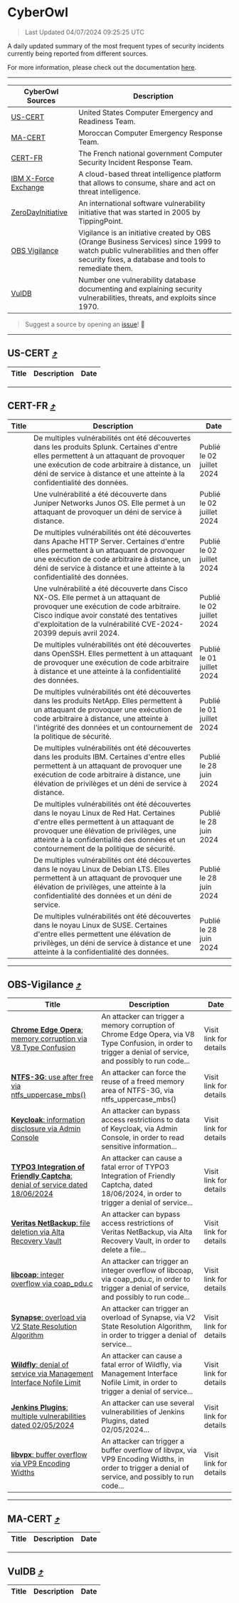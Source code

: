 
 <div id='top'></div>

# CyberOwl

 > Last Updated 04/07/2024 09:25:25 UTC
 
 A daily updated summary of the most frequent types of security incidents currently being reported from different sources.
 
 For more information, please check out the documentation [here](./docs/README.md).
 
 ---
 |CyberOwl Sources|Description|
 |---|---|
 |[US-CERT](#us-cert-arrow_heading_up)|United States Computer Emergency and Readiness Team.|
 |[MA-CERT](#ma-cert-arrow_heading_up)|Moroccan Computer Emergency Response Team.|
 |[CERT-FR](#cert-fr-arrow_heading_up)|The French national government Computer Security Incident Response Team.|
 |[IBM X-Force Exchange](#ibmcloud-arrow_heading_up)|A cloud-based threat intelligence platform that allows to consume, share and act on threat intelligence.|
 |[ZeroDayInitiative](#zerodayinitiative-arrow_heading_up)|An international software vulnerability initiative that was started in 2005 by TippingPoint.|
 |[OBS Vigilance](#obs-vigilance-arrow_heading_up)|Vigilance is an initiative created by OBS (Orange Business Services) since 1999 to watch public vulnerabilities and then offer security fixes, a database and tools to remediate them.|
 |[VulDB](#vuldb-arrow_heading_up)|Number one vulnerability database documenting and explaining security vulnerabilities, threats, and exploits since 1970.|
 
 > Suggest a source by opening an [issue](https://github.com/karimhabush/cyberowl/issues)! :raised_hands:
 ---

## US-CERT [:arrow_heading_up:](#cyberowl)

 |Title|Description|Date|
 |---|---|---|
 
 ---

## CERT-FR [:arrow_heading_up:](#cyberowl)

 |Title|Description|Date|
 |---|---|---|
 |[](https://www.cert.ssi.gouv.fr/avis/CERTFR-2024-AVI-0535/)|De multiples vulnérabilités ont été découvertes dans les produits Splunk. Certaines d'entre elles permettent à un attaquant de provoquer une exécution de code arbitraire à distance, un déni de service à distance et une atteinte à la confidentialité des données.|Publié le 02 juillet 2024|
 |[](https://www.cert.ssi.gouv.fr/avis/CERTFR-2024-AVI-0534/)|Une vulnérabilité a été découverte dans Juniper Networks Junos OS. Elle permet à un attaquant de provoquer un déni de service à distance.|Publié le 02 juillet 2024|
 |[](https://www.cert.ssi.gouv.fr/avis/CERTFR-2024-AVI-0533/)|De multiples vulnérabilités ont été découvertes dans Apache HTTP Server. Certaines d'entre elles permettent à un attaquant de provoquer une exécution de code arbitraire à distance, un déni de service à distance et une atteinte à la confidentialité des données.|Publié le 02 juillet 2024|
 |[](https://www.cert.ssi.gouv.fr/avis/CERTFR-2024-AVI-0532/)|Une vulnérabilité a été découverte dans Cisco NX-OS. Elle permet à un attaquant de provoquer une exécution de code arbitraire. Cisco indique avoir constaté des tentatives d'exploitation de la vulnérabilité CVE-2024-20399 depuis avril 2024.|Publié le 02 juillet 2024|
 |[](https://www.cert.ssi.gouv.fr/avis/CERTFR-2024-AVI-0531/)|De multiples vulnérabilités ont été découvertes dans OpenSSH. Elles permettent à un attaquant de provoquer une exécution de code arbitraire à distance et une atteinte à la confidentialité des données.|Publié le 01 juillet 2024|
 |[](https://www.cert.ssi.gouv.fr/avis/CERTFR-2024-AVI-0530/)|De multiples vulnérabilités ont été découvertes dans les produits NetApp. Elles permettent à un attaquant de provoquer une exécution de code arbitraire à distance, une atteinte à l'intégrité des données et un contournement de la politique de sécurité.|Publié le 01 juillet 2024|
 |[](https://www.cert.ssi.gouv.fr/avis/CERTFR-2024-AVI-0529/)|De multiples vulnérabilités ont été découvertes dans les produits IBM. Certaines d'entre elles permettent à un attaquant de provoquer une exécution de code arbitraire à distance, une élévation de privilèges et un déni de service à distance.|Publié le 28 juin 2024|
 |[](https://www.cert.ssi.gouv.fr/avis/CERTFR-2024-AVI-0528/)|De multiples vulnérabilités ont été découvertes dans le noyau Linux de Red Hat. Certaines d'entre elles permettent à un attaquant de provoquer une élévation de privilèges, une atteinte à la confidentialité des données et un contournement de la politique de sécurité.|Publié le 28 juin 2024|
 |[](https://www.cert.ssi.gouv.fr/avis/CERTFR-2024-AVI-0527/)|De multiples vulnérabilités ont été découvertes dans le noyau Linux de Debian LTS. Elles permettent à un attaquant de provoquer une élévation de privilèges, une atteinte à la confidentialité des données et un déni de service.|Publié le 28 juin 2024|
 |[](https://www.cert.ssi.gouv.fr/avis/CERTFR-2024-AVI-0526/)|De multiples vulnérabilités ont été découvertes dans le noyau Linux de SUSE. Certaines d'entre elles permettent une élévation de privilèges, un déni de service à distance et une atteinte à la confidentialité des données.|Publié le 28 juin 2024|
 
 ---

## OBS-Vigilance [:arrow_heading_up:](#cyberowl)

 |Title|Description|Date|
 |---|---|---|
 |[<a href="https://vigilance.fr/vulnerability/Chrome-Edge-Opera-memory-corruption-via-V8-Type-Confusion-42464" class="noirorange"><b>Chrome  Edge  Opera</b>: memory corruption via V8 Type Confusion</a>](https://vigilance.fr/vulnerability/Chrome-Edge-Opera-memory-corruption-via-V8-Type-Confusion-42464)|An attacker can trigger a memory corruption of Chrome  Edge  Opera, via V8 Type Confusion, in order to trigger a denial of service, and possibly to run code...|Visit link for details|
 |[<a href="https://vigilance.fr/vulnerability/NTFS-3G-use-after-free-via-ntfs-uppercase-mbs-44541" class="noirorange"><b>NTFS-3G</b>: use after free via ntfs_uppercase_mbs()</a>](https://vigilance.fr/vulnerability/NTFS-3G-use-after-free-via-ntfs-uppercase-mbs-44541)|An attacker can force the reuse of a freed memory area of NTFS-3G, via ntfs_uppercase_mbs()|Visit link for details|
 |[<a href="https://vigilance.fr/vulnerability/Keycloak-information-disclosure-via-Admin-Console-44540" class="noirorange"><b>Keycloak</b>: information disclosure via Admin Console</a>](https://vigilance.fr/vulnerability/Keycloak-information-disclosure-via-Admin-Console-44540)|An attacker can bypass access restrictions to data of Keycloak, via Admin Console, in order to read sensitive information...|Visit link for details|
 |[<a href="https://vigilance.fr/vulnerability/TYPO3-Integration-of-Friendly-Captcha-denial-of-service-dated-18-06-2024-44538" class="noirorange"><b>TYPO3 Integration of Friendly Captcha</b>: denial of service dated 18/06/2024</a>](https://vigilance.fr/vulnerability/TYPO3-Integration-of-Friendly-Captcha-denial-of-service-dated-18-06-2024-44538)|An attacker can cause a fatal error of TYPO3 Integration of Friendly Captcha, dated 18/06/2024, in order to trigger a denial of service...|Visit link for details|
 |[<a href="https://vigilance.fr/vulnerability/Veritas-NetBackup-file-deletion-via-Alta-Recovery-Vault-44204" class="noirorange"><b>Veritas NetBackup</b>: file deletion via Alta Recovery Vault</a>](https://vigilance.fr/vulnerability/Veritas-NetBackup-file-deletion-via-Alta-Recovery-Vault-44204)|An attacker can bypass access restrictions of Veritas NetBackup, via Alta Recovery Vault, in order to delete a file...|Visit link for details|
 |[<a href="https://vigilance.fr/vulnerability/libcoap-integer-overflow-via-coap-pdu-c-44201" class="noirorange"><b>libcoap</b>: integer overflow via coap_pdu.c</a>](https://vigilance.fr/vulnerability/libcoap-integer-overflow-via-coap-pdu-c-44201)|An attacker can trigger an integer overflow of libcoap, via coap_pdu.c, in order to trigger a denial of service, and possibly to run code...|Visit link for details|
 |[<a href="https://vigilance.fr/vulnerability/Synapse-overload-via-V2-State-Resolution-Algorithm-44200" class="noirorange"><b>Synapse</b>: overload via V2 State Resolution Algorithm</a>](https://vigilance.fr/vulnerability/Synapse-overload-via-V2-State-Resolution-Algorithm-44200)|An attacker can trigger an overload of Synapse, via V2 State Resolution Algorithm, in order to trigger a denial of service...|Visit link for details|
 |[<a href="https://vigilance.fr/vulnerability/Wildfly-denial-of-service-via-Management-Interface-Nofile-Limit-44199" class="noirorange"><b>Wildfly</b>: denial of service via Management Interface Nofile Limit</a>](https://vigilance.fr/vulnerability/Wildfly-denial-of-service-via-Management-Interface-Nofile-Limit-44199)|An attacker can cause a fatal error of Wildfly, via Management Interface Nofile Limit, in order to trigger a denial of service...|Visit link for details|
 |[<a href="https://vigilance.fr/vulnerability/Jenkins-Plugins-multiple-vulnerabilities-dated-02-05-2024-44198" class="noirorange"><b>Jenkins Plugins</b>: multiple vulnerabilities dated 02/05/2024</a>](https://vigilance.fr/vulnerability/Jenkins-Plugins-multiple-vulnerabilities-dated-02-05-2024-44198)|An attacker can use several vulnerabilities of Jenkins Plugins, dated 02/05/2024...|Visit link for details|
 |[<a href="https://vigilance.fr/vulnerability/libvpx-buffer-overflow-via-VP9-Encoding-Widths-42426" class="noirorange"><b>libvpx</b>: buffer overflow via VP9 Encoding Widths</a>](https://vigilance.fr/vulnerability/libvpx-buffer-overflow-via-VP9-Encoding-Widths-42426)|An attacker can trigger a buffer overflow of libvpx, via VP9 Encoding Widths, in order to trigger a denial of service, and possibly to run code...|Visit link for details|
 
 ---

## MA-CERT [:arrow_heading_up:](#cyberowl)

 |Title|Description|Date|
 |---|---|---|
 
 ---

## VulDB [:arrow_heading_up:](#cyberowl)

 |Title|Description|Date|
 |---|---|---|
 
